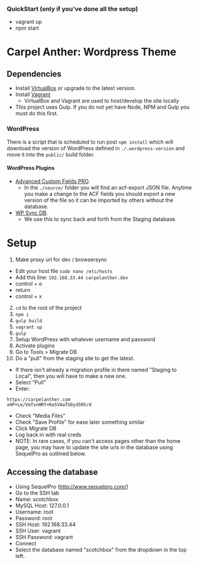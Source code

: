 ### QuickStart (only if you've done all the setup)
- vagrant up
- npm start

# Carpel Anther: Wordpress Theme

## Dependencies

* Install [VirtualBox](https://www.virtualbox.org/wiki/VirtualBox) or upgrade to the latest version.
* Install [Vagrant](https://www.vagrantup.com/)
  * VirtualBox and Vagrant are used to host/develop the site locally
* This project uses Gulp. If you do not yet have Node, NPM and Gulp you must do this first.

### WordPress

There is a script that is scheduled to run post `npm install` which will download the version of WordPress defined in `./.wordpress-version` and move it into the `public/` build folder.

#### WordPress Plugins

* [Advanced Custom Fields PRO](https://www.advancedcustomfields.com/pro/).
  * In the `./source/` folder you will find an acf-export JSON file. Anytime you make a change to the ACF fields you should export a new version of the file so it can be imported by others without the database.
* [WP Sync DB](https://github.com/wp-sync-db/wp-sync-db).
  * We use this to sync back and forth from the Staging database.

# Setup
1. Make proxy url for dev / browsersync
  - Edit your host file `sudo nano /etc/hosts`
  - Add this line: `192.168.33.44 carpelanther.dev`
  - control + o
  - return
  - control + x
2. `cd` to the root of the project
3. `npm i`
4. `gulp build`
4. `vagrant up`
5. `gulp`
7. Setup WordPress with whatever username and password
8. Activate plugins
9. Go to Tools > Migrate DB
10. Do a "pull" from the staging site to get the latest.
  * If there isn't already a migration profile in there named "Staging to Local", then you will have to make a new one.
  * Select "Pull"
  * Enter:
```
https://carpelanther.com
xHP+Le/VmTvnHRY+KeSVAaTU8yd5Rh/d
  ```
  * Check "Media Files"
  * Check "Save Profile" for ease later
    something similar
  * Click Migrate DB
  * Log back in with real creds
  * NOTE: In rare cases, if you can't access pages other than the home page, you may have to update the site urls in the database using SequelPro as outlined below.

## Accessing the database
- Using SequelPro (http://www.sequelpro.com/)
- Go to the SSH tab
- Name: scotchbox
- MySQL Host: 127.0.0.1
- Username: root
- Password: root
- SSH Host: 192.168.33.44
- SSH User: vagrant
- SSH Password: vagrant
- Connect
- Select the database named "scotchbox" from the dropdown in the top left.

